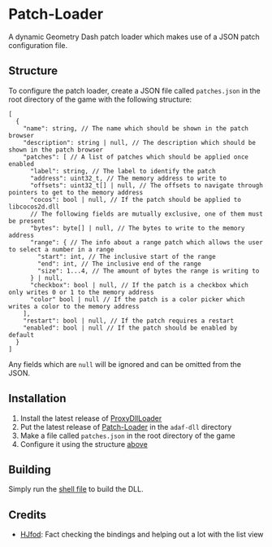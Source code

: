 # Patch-Loader

A dynamic Geometry Dash patch loader which makes use of a JSON patch configuration file.

## Structure

To configure the patch loader, create a JSON file called `patches.json` in the root directory of the game with the following structure:

```jsonc
[
  {
    "name": string, // The name which should be shown in the patch browser
    "description": string | null, // The description which should be shown in the patch browser
    "patches": [ // A list of patches which should be applied once enabled
      "label": string, // The label to identify the patch
      "address": uint32_t, // The memory address to write to
      "offsets": uint32_t[] | null, // The offsets to navigate through pointers to get to the memory address
      "cocos": bool | null, // If the patch should be applied to libcocos2d.dll
      // The following fields are mutually exclusive, one of them must be present
      "bytes": byte[] | null, // The bytes to write to the memory address
      "range": { // The info about a range patch which allows the user to select a number in a range
        "start": int, // The inclusive start of the range
        "end": int, // The inclusive end of the range
        "size": 1...4, // The amount of bytes the range is writing to
      } | null,
      "checkbox": bool | null, // If the patch is a checkbox which only writes 0 or 1 to the memory address
      "color" bool | null // If the patch is a color picker which writes a color to the memory address
    ],
    "restart": bool | null, // If the patch requires a restart
    "enabled": bool | null // If the patch should be enabled by default
  }
]
```

Any fields which are `null` will be ignored and can be omitted from the JSON.

## Installation

1. Install the latest release of [ProxyDllLoader](https://github.com/adafcaefc/ProxyDllLoader/releases/latest)
2. Put the latest release of [Patch-Loader](https://github.com/GD-APTeam/Patch-Loader/releases/latest) in the `adaf-dll` directory
3. Make a file called `patches.json` in the root directory of the game
4. Configure it using the structure [above](#structure)

## Building

Simply run the [shell file](compile.sh) to build the DLL.

## Credits

- [HJfod](https://github.com/HJfod): Fact checking the bindings and helping out a lot with the list view
